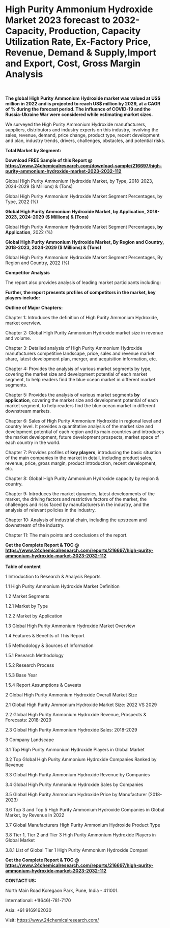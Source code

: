 <h1>High Purity Ammonium Hydroxide Market 2023 forecast to 2032- Capacity, Production, Capacity Utilization Rate, Ex-Factory Price, Revenue, Demand & Supply,Import and Export, Cost, Gross Margin Analysis</h1><br/><p><strong>The global High Purity Ammonium Hydroxide market was valued at US$ million in 2022 and is projected to reach US$ million by 2029, at a <strong>CAGR</strong> of % during the forecast period. The influence of COVID-19 and the Russia-Ukraine War were considered while estimating market sizes.</strong></p><p>We surveyed the High Purity Ammonium Hydroxide manufacturers, suppliers, distributors and industry experts on this industry, involving the sales, revenue, demand, price change, product type, recent development and plan, industry trends, drivers, challenges, obstacles, and potential risks.</p><p><strong>Total Market by Segment:</strong></p><div><b>Download FREE Sample of this Report @ <a href="https://www.24chemicalresearch.com/download-sample/216697/high-purity-ammonium-hydroxide-market-2023-2032-112">https://www.24chemicalresearch.com/download-sample/216697/high-purity-ammonium-hydroxide-market-2023-2032-112</a></b></div><p>Global High Purity Ammonium Hydroxide Market, by Type, 2018-2023, 2024-2029 ($ Millions) & (Tons)</p><p>Global High Purity Ammonium Hydroxide Market Segment Percentages, by Type, 2022 (%)</p><p><strong>Global High Purity Ammonium Hydroxide Market, <strong>by Application</strong>, 2018-2023, 2024-2029 ($ Millions) & (Tons)</strong></p><p>Global High Purity Ammonium Hydroxide Market Segment Percentages, <strong>by Application</strong>, 2022 (%)</p><p><strong>Global High Purity Ammonium Hydroxide Market, By Region and Country, 2018-2023, 2024-2029 ($ Millions) & (Tons)</strong></p><p>Global High Purity Ammonium Hydroxide Market Segment Percentages, By Region and Country, 2022 (%)</p><p><strong>Competitor Analysis</strong></p><p>The report also provides analysis of leading market participants including:</p><p><strong>Further, the report presents profiles of competitors in the market, <strong>key players</strong> include:</strong></p><p><strong>Outline of Major Chapters:</strong></p><p>Chapter 1: Introduces the definition of High Purity Ammonium Hydroxide, market overview.</p><p>Chapter 2: Global High Purity Ammonium Hydroxide market size in revenue and volume.</p><p>Chapter 3: Detailed analysis of High Purity Ammonium Hydroxide manufacturers competitive landscape, price, sales and revenue market share, latest development plan, merger, and acquisition information, etc.</p><p>Chapter 4: Provides the analysis of various market segments by type, covering the market size and development potential of each market segment, to help readers find the blue ocean market in different market segments.</p><p>Chapter 5: Provides the analysis of various market segments <strong>by application</strong>, covering the market size and development potential of each market segment, to help readers find the blue ocean market in different downstream markets.</p><p>Chapter 6: Sales of High Purity Ammonium Hydroxide in regional level and country level. It provides a quantitative analysis of the market size and development potential of each region and its main countries and introduces the market development, future development prospects, market space of each country in the world.</p><p>Chapter 7: Provides profiles of <strong>key players</strong>, introducing the basic situation of the main companies in the market in detail, including product sales, revenue, price, gross margin, product introduction, recent development, etc.</p><p>Chapter 8: Global High Purity Ammonium Hydroxide capacity by region & country.</p><p>Chapter 9: Introduces the market dynamics, latest developments of the market, the driving factors and restrictive factors of the market, the challenges and risks faced by manufacturers in the industry, and the analysis of relevant policies in the industry.</p><p>Chapter 10: Analysis of industrial chain, including the upstream and downstream of the industry.</p><p>Chapter 11: The main points and conclusions of the report.</p><div><b>Get the Complete Report & TOC @ <a href="https://www.24chemicalresearch.com/reports/216697/high-purity-ammonium-hydroxide-market-2023-2032-112">https://www.24chemicalresearch.com/reports/216697/high-purity-ammonium-hydroxide-market-2023-2032-112</a></b></div><br><b>Table of content</b><p>1 Introduction to Research & Analysis Reports<br />
 
  1.1 High Purity Ammonium Hydroxide Market Definition<br />
 
  1.2 Market Segments<br />
 
  1.2.1 Market by Type<br />
 
  1.2.2 Market by Application<br />
 
  1.3 Global High Purity Ammonium Hydroxide Market Overview<br />
 
  1.4 Features & Benefits of This Report<br />
 
  1.5 Methodology & Sources of Information<br />
 
  1.5.1 Research Methodology<br />
 
  1.5.2 Research Process<br />
 
  1.5.3 Base Year<br />
 
  1.5.4 Report Assumptions & Caveats<br />
 
 2 Global High Purity Ammonium Hydroxide Overall Market Size<br />
 
  2.1 Global High Purity Ammonium Hydroxide Market Size: 2022 VS 2029<br />
 
  2.2 Global High Purity Ammonium Hydroxide Revenue, Prospects & Forecasts: 2018-2029<br />
 
  2.3 Global High Purity Ammonium Hydroxide Sales: 2018-2029<br />
 
 3 Company Landscape<br />
 
  3.1 Top High Purity Ammonium Hydroxide Players in Global Market<br />
 
  3.2 Top Global High Purity Ammonium Hydroxide Companies Ranked by Revenue<br />
 
  3.3 Global High Purity Ammonium Hydroxide Revenue by Companies<br />
 
  3.4 Global High Purity Ammonium Hydroxide Sales by Companies<br />
 
  3.5 Global High Purity Ammonium Hydroxide Price by Manufacturer (2018-2023)<br />
 
  3.6 Top 3 and Top 5 High Purity Ammonium Hydroxide Companies in Global Market, by Revenue in 2022<br />
 
  3.7 Global Manufacturers High Purity Ammonium Hydroxide Product Type<br />
 
  3.8 Tier 1, Tier 2 and Tier 3 High Purity Ammonium Hydroxide Players in Global Market<br />
 
  3.8.1 List of Global Tier 1 High Purity Ammonium Hydroxide Compani<br><div><b>Get the Complete Report & TOC @ <a href="https://www.24chemicalresearch.com/reports/216697/high-purity-ammonium-hydroxide-market-2023-2032-112">https://www.24chemicalresearch.com/reports/216697/high-purity-ammonium-hydroxide-market-2023-2032-112</a></b></div></p>
 
 <b>CONTACT US:</b><br>
 
 North Main Road Koregaon Park, Pune, India - 411001.<br/>
 
 International: +1(646)-781-7170<br/>
 
 Asia: +91 9169162030<br/>
 
 Visit: <a href="https://www.24chemicalresearch.com/">https://www.24chemicalresearch.com/</a>
 
 <br>